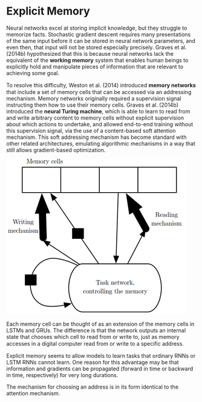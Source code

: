 # Explicit Memory
Neural networks excel at storing implicit knowledge, but they struggle to memorize facts. Stochastic gradient descent requires many presentations of the same input before it can be stored in neural network parameters, and even then, that input will not be stored especially precisely. Graves et al. (2014b) hypothesized that this is because neural networks lack the equivalent of the **working memory** system that enables human beings to explicitly hold and manipulate pieces of information that are relevant to achieving some goal.

To resolve this diﬃculty, Weston et al. (2014) introduced **memory networks** that include a set of memory cells that can be accessed via an addressing mechanism. Memory networks originally required a supervision signal instructing them how to use their memory cells. Graves et al. (2014b) introduced the **neural Turing machine**, which is able to learn to read from and write arbitrary content to memory cells without explicit supervision about which actions to undertake, and allowed end-to-end training without this supervision signal, via the use of a content-based soft attention mechanism. This soft addressing mechanism has become standard with other related architectures, emulating algorithmic mechanisms in a way that still allows gradient-based optimization.

![](images/NTM.png)

Each memory cell can be thought of as an extension of the memory cells in LSTMs and GRUs. The difference is that the network outputs an internal state that chooses which cell to read from or write to, just as memory accesses in a digital computer read from or write to a speciﬁc address.

Explicit memory seems to allow models to learn tasks that ordinary RNNs or LSTM RNNs cannot learn. One reason for this advantage may be that information and gradients can be propagated (forward in time or backward in time, respectively) for very long durations.

The mechanism for choosing an address is in its form identical to the attention mechanism.


[^deeplearning]: Goodfellow, Ian, Yoshua Bengio, and Aaron Courville. _Deep Learning_. MIT Press, 2016.